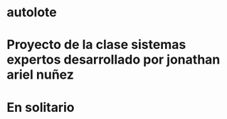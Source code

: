 # autolote
# Proyecto de la clase sistemas expertos desarrollado por jonathan ariel nuñez
# En solitario
